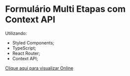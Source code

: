 # Formulário Multi Etapas com Context API
Utilizando:
- Styled Components;
- TypeScript;
- React Router;
- Context API;

<a href="" target="_blank">Clique aqui para visualizar Online</a>